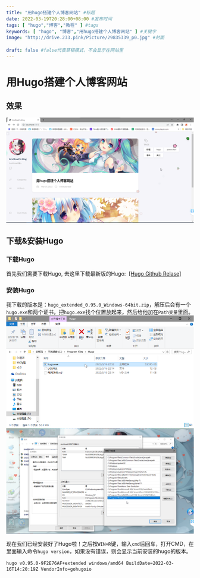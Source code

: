 ```yaml
---
title: "用hugo搭建个人博客网站" #标题
date: 2022-03-19T20:28:00+08:00 #发布时间
tags: [ "hugo","博客","教程" ] #tags
keywords: [ "hugo", "博客","用hugo搭建个人博客网站" ] #关键字
image: "http://drive.233.pink/Picture/29835339_p0.jpg" #封面

draft: false #false代表草稿模式，不会显示在网站里
---
```


# 用Hugo搭建个人博客网站

## 效果

![最终效果](/posts/pic/hugo_build_own_blog_website.png)

## 下载&安装Hugo
### 下载Hugo
首先我们需要下载Hugo, 去这里下载最新版的Hugo:&nbsp;&nbsp;[[Hugo Github Relase]](https://github.com/gohugoio/hugo/releases)

### 安装Hugo
我下载的版本是：`hugo_extended_0.95.0_Windows-64bit.zip`，解压后会有一个`hugo.exe`和两个证书，把`hugo.exe`找个位置放起来，然后给他加在`Path变量`里面。
![我放到了C:\Program Files\Hugo里面](/posts/pic/hugo_setup_step_1.png)
![添加环境变量Path](/posts/pic/hugo_setup_step_2.png)

现在我们已经安装好了Hugo啦！之后按`WIN+R`键，输入`cmd`后回车，打开CMD，在里面输入命令`hugo version`，如果没有错误，则会显示当前安装的hugo的版本。

```
hugo v0.95.0-9F2E76AF+extended windows/amd64 BuildDate=2022-03-16T14:20:19Z VendorInfo=gohugoio
```
